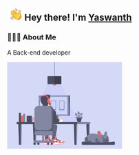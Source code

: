 <p></p>
<img alt="👋" src="./assets/hand-wave.gif" width='40' align="left"/><h2>Hey there! I'm <a href="https://github.com/yaswanth23" target="_blank">Yaswanth</a></h2>

### 👨🏻‍💻 About Me

A Back-end developer

<div style="display: flex;justify-content: space-between;">
  <img src="./assets/coder_2.gif" alt="coder one" height="200px" />
</div>
